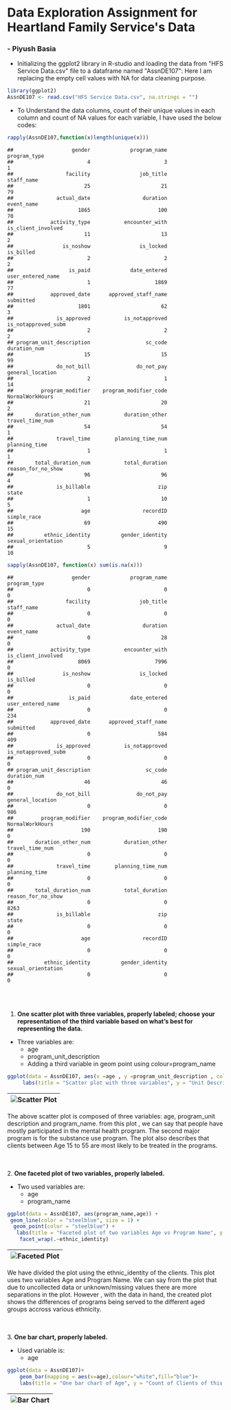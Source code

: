 Data Exploration Assignment for Heartland Family Service's Data
=
### - Piyush Basia 
  
* Initializing the ggplot2 library in R-studio and loading the data from "HFS Service Data.csv" file to a dataframe named "AssnDE107":  Here I am replacing the empty cell values with NA for data cleaning purpose.

``` r
library(ggplot2)
AssnDE107 <- read.csv("HFS Service Data.csv", na.strings = "")
```
  
* To Understand the data columns, count of their unique values in each column and count of NA values for each variable, I have used the below codes:
```r
rapply(AssnDE107,function(x)length(unique(x)))
```
    ##                   gender             program_name             program_type 
    ##                        4                        3                        1 
    ##                 facility                job_title               staff_name 
    ##                       25                       21                       79 
    ##              actual_date                 duration               event_name 
    ##                     1865                      100                       70 
    ##            activity_type           encounter_with       is_client_involved 
    ##                       11                       13                        2 
    ##                is_noshow                is_locked                is_billed 
    ##                        2                        2                        2 
    ##                  is_paid             date_entered        user_entered_name 
    ##                        1                     1869                       77 
    ##            approved_date      approved_staff_name                submitted 
    ##                     1801                       62                        3 
    ##              is_approved           is_notapproved      is_notapproved_subm 
    ##                        2                        2                        2 
    ## program_unit_description                  sc_code             duration_num 
    ##                       15                       15                       99 
    ##              do_not_bill               do_not_pay         general_location 
    ##                        2                        1                       14 
    ##         program_modifier    program_modifier_code          NormalWorkHours 
    ##                       21                       20                        2 
    ##       duration_other_num           duration_other          travel_time_num 
    ##                       54                       54                        1 
    ##              travel_time        planning_time_num            planning_time 
    ##                        1                        1                        1 
    ##       total_duration_num           total_duration       reason_for_no_show 
    ##                       96                       96                        4 
    ##              is_billable                      zip                    state 
    ##                        1                       10                        5 
    ##                      age                 recordID              simple_race 
    ##                       69                      490                       15 
    ##          ethnic_identity          gender_identity       sexual_orientation 
    ##                        5                        9                       10

``` r
sapply(AssnDE107, function(x) sum(is.na(x)))
```
    ##                   gender             program_name             program_type 
    ##                        0                        0                        0 
    ##                 facility                job_title               staff_name 
    ##                        0                        0                        0 
    ##              actual_date                 duration               event_name 
    ##                        0                       28                        0 
    ##            activity_type           encounter_with       is_client_involved 
    ##                     8069                     7996                        0 
    ##                is_noshow                is_locked                is_billed 
    ##                        0                        0                        0 
    ##                  is_paid             date_entered        user_entered_name 
    ##                        0                        0                      234 
    ##            approved_date      approved_staff_name                submitted 
    ##                        0                      584                      409 
    ##              is_approved           is_notapproved      is_notapproved_subm 
    ##                        0                        0                        0 
    ## program_unit_description                  sc_code             duration_num 
    ##                       46                       46                        0 
    ##              do_not_bill               do_not_pay         general_location 
    ##                        0                        0                      986 
    ##         program_modifier    program_modifier_code          NormalWorkHours 
    ##                      190                      190                        0 
    ##       duration_other_num           duration_other          travel_time_num 
    ##                        0                        0                        0 
    ##              travel_time        planning_time_num            planning_time 
    ##                        0                        0                        0 
    ##       total_duration_num           total_duration       reason_for_no_show 
    ##                        0                        0                     8263 
    ##              is_billable                      zip                    state 
    ##                        0                        0                        0 
    ##                      age                 recordID              simple_race 
    ##                        0                        0                        0 
    ##          ethnic_identity          gender_identity       sexual_orientation 
    ##                        0                        0                        0

<br> </br>
1. **One scatter plot with three variables, properly labeled; choose your representation of the third variable based on what’s best for representing the data.**  
* Three variables are:
  * age  
  * program_unit_description  
  * Adding a third variable in geom point using colour=program_name 
```r
ggplot(data = AssnDE107, aes(x =age , y =program_unit_description , colour=program_name)) +geom_point(size = 3)+
     labs(title = "Scatter plot with three variables", y = "Unit Description of the Program", x = "Age")
```
| ![Scatter Plot](https://github.com/pbasia/Assignments_ISQA8600/blob/main/Data%20Exploration/1scatter3var.png)<!-- -->
| -
The above scatter plot is composed of three variables: age, program_unit description and program_name. from this plot , we can say that people have mostly participated in the mental health program. The second major program is for the substance use program. The plot also describes that clients between Age 15 to 55 are most likely  to be treated in the programs.

<br> </br>2. **One faceted plot of two variables, properly labeled.**  
* Two used variables are:
  * age  
  * program_name   
```r
ggplot(data = AssnDE107, aes(program_name,age)) +
 geom_line(color = "steelblue", size = 1) +
  geom_point(color = "steelblue") +
   labs(title = "Faceted plot of two variables Age vs Program Name", y = "Age", x = "Name of Program") +
    facet_wrap(.~ethnic_identity)
```
| ![Faceted Plot](https://github.com/pbasia/Assignments_ISQA8600/blob/main/Data%20Exploration/2FacetedPlot.png)<!-- -->
| -
We have divided the plot using the ethnic_identity of the clients. This plot uses two variables Age and Program Name. We can say from the plot that due to uncollected data or unknown/missing values there are more separations in the plot. However , with the data in hand, the created plot shows the differences of programs being served to the different aged groups accross various ethnicity.

<br> </br>3. **One bar chart, properly labeled.**  
* Used variable is:
  * age    
```r
ggplot(data = AssnDE107)+
    geom_bar(mapping = aes(x=age),colour="white",fill="blue")+
    labs(title = "One bar chart of Age", y = "Count of Clients of this Age", x = "Age of client")
```
| ![Bar Chart](https://github.com/pbasia/Assignments_ISQA8600/blob/main/Data%20Exploration/3BarChart.png)<!-- -->
| -

